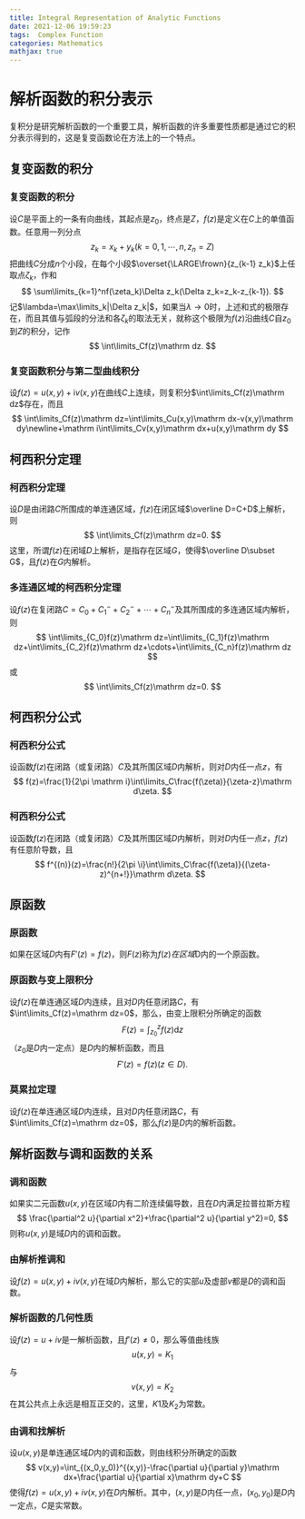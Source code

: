 ```yaml
---
title: Integral Representation of Analytic Functions
date: 2021-12-06 19:59:23
tags:  Complex Function
categories: Mathematics 
mathjax: true
---
```


# 解析函数的积分表示

复积分是研究解析函数的一个重要工具，解析函数的许多重要性质都是通过它的积分表示得到的，这是复变函数论在方法上的一个特点。

<!--more-->

## 复变函数的积分

### 复变函数的积分

设$C$是平面上的一条有向曲线，其起点是$z_0$，终点是$Z$，$f(z)$是定义在$C$上的单值函数。任意用一列分点
$$
z_k=x_k+y_k(k=0,1,\cdots,n,z_n=Z)
$$
把曲线$C$分成$n$个小段，在每个小段$\overset{\LARGE\frown}{z_{k-1} z_k}$上任取点$\zeta_k$，作和
$$
\sum\limits_{k=1}^nf(\zeta_k)\Delta z_k(\Delta z_k=z_k-z_{k-1}).
$$
记$\lambda=\max\limits_k|\Delta z_k|$，如果当$\lambda\to0$时，上述和式的极限存在，而且其值与弧段的分法和各$\zeta_k$的取法无关，就称这个极限为$f(z)$沿曲线$C$自$z_0$到$Z$的积分，记作
$$
\int\limits_Cf(z)\mathrm dz.
$$


### 复变函数积分与第二型曲线积分

设$f(z)=u(x,y)+\mathrm iv(x,y)$在曲线$C$上连续，则复积分$\int\limits_Cf(z)\mathrm dz$存在，而且
$$
\int\limits_Cf(z)\mathrm dz=\int\limits_Cu(x,y)\mathrm dx-v(x,y)\mathrm dy\newline+\mathrm i\int\limits_Cv(x,y)\mathrm dx+u(x,y)\mathrm dy
$$

## 柯西积分定理

### 柯西积分定理

设$D$是由闭路$C$所围成的单连通区域，$f(z)$在闭区域$\overline D=C+D$上解析，则
$$
\int\limits_Cf(z)\mathrm dz=0.
$$
这里，所谓$f(z)$在闭域$D$上解析，是指存在区域$G$，使得$\overline D\subset G$，且$f(z)$在$G$内解析。

### 多连通区域的柯西积分定理

设$f(z)$在复闭路$C=C_0+C_1^-+C_2^-+\cdots+C_n^-$及其所围成的多连通区域内解析，则
$$
\int\limits_{C_0}f(z)\mathrm dz=\int\limits_{C_1}f(z)\mathrm dz+\int\limits_{C_2}f(z)\mathrm dz+\cdots+\int\limits_{C_n}f(z)\mathrm dz
$$
或
$$
\int\limits_Cf(z)\mathrm dz=0.
$$

## 柯西积分公式

### 柯西积分公式

设函数$f(z)$在闭路（或复闭路）$C$及其所围区域$D$内解析，则对$D$内任一点$z$，有
$$
f(z)=\frac{1}{2\pi \mathrm i}\int\limits_C\frac{f(\zeta)}{\zeta-z}\mathrm d\zeta.
$$


### 柯西积分公式

设函数$f(z)$在闭路（或复闭路）$C$及其所围区域$D$内解析，则对$D$内任一点$z$，$f(z)$有任意阶导数，且
$$
f^{(n)}(z)=\frac{n!}{2\pi \i}\int\limits_C\frac{f(\zeta)}{(\zeta-z)^{n+!}}\mathrm d\zeta.
$$

## 原函数

### 原函数

如果在区域$D$内有$F'(z)=f(z)$，则$F(z)$称为$f(z)在区域$D内的一个原函数。

### 原函数与变上限积分

设$f(z)$在单连通区域$D$内连续，且对$D$内任意闭路$C$，有$\int\limits_Cf(z)=\mathrm dz=0$，那么，由变上限积分所确定的函数
$$
F(z)=\int_{z_0}^zf(z)\mathrm dz
$$
（$z_0$是$D$内一定点）是$D$内的解析函数，而且
$$
F'(z)=f(z)(z\in D).
$$

### 莫累拉定理

设$f(z)$在单连通区域$D$内连续，且对$D$内任意闭路$C$，有$\int\limits_Cf(z)=\mathrm dz=0$，那么$f(z)$是$D$内的解析函数。

## 解析函数与调和函数的关系

### 调和函数

如果实二元函数$u(x,y)$在区域$D$内有二阶连续偏导数，且在$D$内满足拉普拉斯方程
$$
\frac{\partial^2 u}{\partial x^2}+\frac{\partial^2 u}{\partial y^2}=0,
$$
则称$u(x,y)$是域$D$内的调和函数。

### 由解析推调和

设$f(z)=u(x,y)+iv(x,y)$在域$D$内解析，那么它的实部$u$及虚部$v$都是$D$的调和函数。

### 解析函数的几何性质

设$f(z)=u+iv$是一解析函数，且$f'(z)\neq 0$，那么等值曲线族
$$
u(x,y)=K_1
$$
与
$$
v(x,y)=K_2
$$
在其公共点上永远是相互正交的，这里，$K1$及$K_2$为常数。

### 由调和找解析

设$u(x,y)$是单连通区域$D$内的调和函数，则由线积分所确定的函数
$$
v(x,y)=\int_{(x_0,y_0)}^{(x,y)}-\frac{\partial u}{\partial y}\mathrm dx+\frac{\partial u}{\partial x}\mathrm dy+C
$$
使得$f(z)=u(x,y)+iv(x,y)$在$D$内解析。其中，$(x,y)$是$D$内任一点，$(x_0,y_0)$是$D$内一定点，$C$是实常数。
